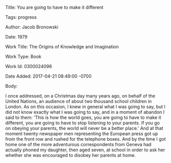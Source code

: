Title:  You are going to have to make it different

Tags:   progress

Author: Jacob Bronowski

Date:   1979

Work Title: The Origins of Knowledge and Imagination

Work Type: Book

Work Id: 0300024096

Date Added: 2017-04-21 08:49:00 -0700

Body: 

I once addressed, on a Christmas day many years ago, on behalf of the United Nations, an audience of about two thousand school children in London. As on this occasion, I knew in general what I was going to say, but I did not know exactly what I was going to say, and in a moment of abandon I said to them: 'This is how the world goes, you are going to have to make it different, you are going to have to stop listening to your parents. If you go on obeying your parents, the world will never be a better place.' And at that moment twenty newspaper men representing the European press got up from the front row and rushed for the telephone boxes. And by the time I got home one of the more adventurous correspondents from Geneva had actually phoned my daughter, then aged seven, at school in order to ask her whether she was encouraged to disobey her parents at home.

